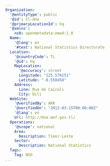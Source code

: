```yaml
---
Organization:
  '@entityType': public
  '@id': tl-dne
  '@primaryLocationId': hq
  '@xmlns':
    ns0: openmetadata:omad:1_0
  Name:
    '@lang': en
    '#text': National Statistics Directorate
  Location:
    '@countryCode': TL
    '@id': hq
    MapLocation:
      '@accuracy': street
      Longitude: "125.578151"
      Latitude: "-8.558458"
    Address:
      Line: Rua de Caicoli
      City: Dili
  WebSite:
    '@verifiedBy': AKR
    '@verifiedOn': "2012-03-15T00:00:00Z"
    '@lang': en
    Url: http://dne.mof.gov.tl/
  Operations:
    '@scope': national
    Area:
      Description: Timor-Leste
    Sector:
      Description: National Statistics
  Tags:
    Tag: NSO
...
```

